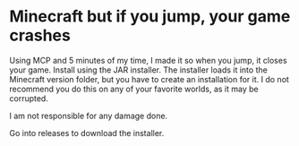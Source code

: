 # Minecraft but if you jump, your game crashes

Using MCP and 5 minutes of my time, I made it so when you jump, it closes your game.
Install using the JAR installer. The installer loads it into the Minecraft version folder, but you have to create an installation for it.
I do not recommend you do this on any of your favorite worlds, as it may be corrupted.

I am not responsible for any damage done.

Go into releases to download the installer.
